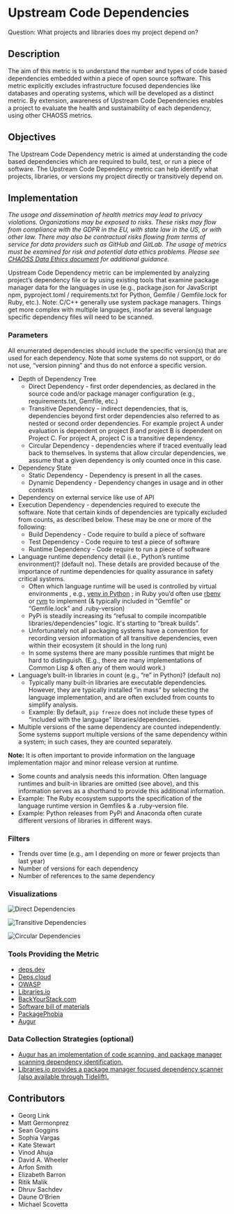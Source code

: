 # Upstream Code Dependencies 

Question: What projects and libraries does my project depend on?
## Description
The aim of this metric is to understand the number and types of code based dependencies embedded within a piece of open source software. This metric explicitly excludes infrastructure focused dependencies like databases and operating systems, which will be developed as a distinct metric. By extension, awareness of Upstream Code Dependencies enables a project to evaluate the health and sustainability of each dependency, using other CHAOSS metrics.
## Objectives
The Upstream Code Dependency metric is aimed at understanding the code based dependencies which are required to build, test, or run a piece of software. The Upstream Code Dependency metric can help identify what projects, libraries, or versions my project directly or transitively depend on.
## Implementation
*The usage and dissemination of health metrics may lead to privacy violations. Organizations may be exposed to risks. These risks may flow from compliance with the GDPR in the EU, with state law in the US, or with other law. There may also be contractual risks flowing from terms of service for data providers such as GitHub and GitLab. The usage of metrics must be examined for risk and potential data ethics problems. Please see [CHAOSS Data Ethics document](https://github.com/chaoss/community/blob/main/data-use-statement.md) for additional guidance.*

Upstream Code Dependency metric can be implemented by analyzing project’s dependency file or by using existing tools that examine package manager data for the languages in use (e.g., package.json for JavaScript npm, pyproject.toml / requirements.txt for Python, Gemfile / Gemfile.lock for Ruby, etc.). 
Note: C/C++ generally use system package managers. Things get more complex with multiple languages, insofar as several language specific dependency files will need to be scanned.
### Parameters
All enumerated dependencies should include the specific version(s) that are used for each dependency. Note that some systems do not support, or do not use, “version pinning” and thus do not enforce a specific version.

* Depth of Dependency Tree
    * Direct Dependency - first order dependencies, as declared in the source code and/or package manager configuration (e.g., requirements.txt, Gemfile, etc.)
    * Transitive Dependency - indirect dependencies, that is, dependencies beyond first order dependencies also referred to as nested or second order dependencies. For example project A under evaluation is dependent on project B and project B is dependent on Project C. For project A, project C is a transitive dependency. 
    * Circular Dependency - dependencies where if traced eventually lead back to themselves. In systems that allow circular dependencies, we assume that a given dependency is only counted once in this case.
* Dependency State
    * Static Dependency - Dependency is present in all the cases.   
    * Dynamic Dependency - Dependency changes in usage and in other contexts
* Dependency on external service like use of API
* Execution Dependency - dependencies required to execute the software. Note that certain kinds of dependencies are typically excluded from counts, as described below. These may be one or more of the following:
    * Build Dependency -  Code require to build a piece of software
    * Test Dependency - Code require to test a piece of software
    * Runtime Dependency - Code require to run a piece of software
* Language runtime dependency detail (i.e., Python’s runtime environment)? (default no). These details are provided because of the importance of runtime dependencies for quality assurance in safety critical systems. 
    * Often which language runtime will be used is controlled by virtual environments , e.g., [venv in Python]([https://docs.python.org/3/tutorial/venv.html](https://docs.python.org/3/tutorial/venv.html)) ; in Ruby you’d often use [rbenv]([[https://github.com/rbenv/rbenv](https://github.com/rbenv/rbenv))  or [rvm]([https://rvm.io/](https://rvm.io/)) to implement (& typically included in “Gemfile” or “Gemfile.lock” and .ruby-version)
    * PyPi is steadily increasing its “refusal to compile incompatible libraries/dependencies” logic. It's starting to “break builds”. 
    * Unfortunately not all packaging systems have a convention for recording version information of all transitive dependencies, even within their ecosystem (it should in the long run)
    * In some systems there are many possible runtimes that might be hard to distinguish. (E.g., there are many implementations of Common Lisp & often any of them would work.)
* Language’s built-in libraries in count (e.g., “re” in Python)? (default no)
    * Typically many built-in libraries are executable dependencies. However, they are typically installed “in mass” by selecting the language implementation, and are often excluded from counts to simplify analysis.
    * Example: By default, `pip freeze` does not include these types of “included with the language” libraries/dependencies.
* Multiple versions of the same dependency are counted independently. Some systems support multiple versions of the same dependency within a system; in such cases, they are counted separately.


**Note:** It is often important to provide information on the language implementation major and minor release version at runtime.
* Some counts and analysis needs this information. Often language runtimes and built-in libraries are omitted (see above), and this information serves as a shorthand to provide this additional information.
* Example: The Ruby ecosystem supports the specification of the language runtime version in Gemfiles & a .ruby-version file.
* Example: Python releases from PyPi and Anaconda often curate different versions of libraries in different ways.

### Filters
* Trends over time (e.g., am I depending on more or fewer projects than last year)
* Number of versions for each dependency
* Number of references to the same dependency


### Visualizations

![Direct Dependencies](https://raw.githubusercontent.com/chaoss/wg-risk/main/focus-areas/dependency-risk-assessment/images/upstream-code-dependencies_direct-dependencies.png)

![Transitive Dependencies](https://raw.githubusercontent.com/chaoss/wg-risk/main/focus-areas/dependency-risk-assessment/images/upstream-code-dependencies_transitive-dependencies.png)

![Circular Dependencies](https://raw.githubusercontent.com/chaoss/wg-risk/main/focus-areas/dependency-risk-assessment/images/upstream-code-dependencies_circular-dependencies.png)


### Tools Providing the Metric 
* [deps.dev](https://deps.dev/)
* [Deps.cloud](https://deps.cloud/)
* [OWASP](https://owasp.org/www-project-dependency-check/) 
* [Libraries.io](https://libraries.io/)
* [BackYourStack.com](https://backyourstack.com/)
* [Software bill of materials](https://cyclonedx.org/tool-center/) 
* [PackagePhobia](https://github.com/styfle/packagephobia)
* [Augur](https://github.com/chaoss/augur)

### Data Collection Strategies (optional)
* [Augur has an implementation of code scanning, and package manager scanning dependency identification.](https://github.com/chaoss/augur/tree/master/workers/deps_worker)
* [Libraries.io provides a package manager focused dependency scanner (also available through Tidelift).](https://libraries.io/rubygems/bibliothecary)

## Contributors
* Georg Link
* Matt Germonprez 
* Sean Goggins 
* Sophia Vargas
* Kate Stewart
* Vinod Ahuja 
* David A. Wheeler
* Arfon Smith 
* Elizabeth Barron
* Ritik Malik
* Dhruv Sachdev
* Daune O’Brien
* Michael Scovetta



